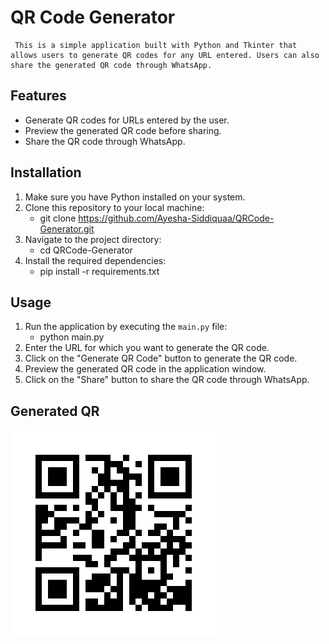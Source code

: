 # QR Code Generator

     This is a simple application built with Python and Tkinter that allows users to generate QR codes for any URL entered. Users can also share the generated QR code through WhatsApp.

## Features

- Generate QR codes for URLs entered by the user.
- Preview the generated QR code before sharing.
- Share the QR code through WhatsApp.

## Installation

1. Make sure you have Python installed on your system. 
2. Clone this repository to your local machine:
     - git clone https://github.com/Ayesha-Siddiquaa/QRCode-Generator.git
3. Navigate to the project directory:
     - cd QRCode-Generator
4. Install the required dependencies:
     - pip install -r requirements.txt

## Usage

1. Run the application by executing the `main.py` file:
    - python main.py
2. Enter the URL for which you want to generate the QR code.
3. Click on the "Generate QR Code" button to generate the QR code.
4. Preview the generated QR code in the application window.
5. Click on the "Share" button to share the QR code through WhatsApp.

## Generated QR

![QR Code](QR_Code.png)


